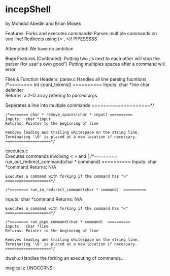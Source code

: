 # incepShell
by Mohidul Abedin and Brian Moses

Features:
	Forks and executes commands!
	Parses multiple commands on one line!
	Redirects using (> , <)!
  PIPESSSSS

Attempted:
  We have no ambition

~~Bugs~~ Features (Continued):
	Putting two ;'s next to each other will stop the parser (for user's own good")
  Putting multiples spaces after a command will error
	
Files & Function Headers:
parse.c
	Handles all line parsing fucntions
	/*======== int count_tokens() ==========
	Inputs:  char *line
        	  char delimiter  
	Returns: a 2-D array refering to parsed args
  
  Seperates a line into multiple commands 
	====================*/

	/*======== char * remove_spaces(char * input) ==========
	Inputs:  char *input 
	Returns: Pointer to the beginning of line

	Removes leading and trailing whitespace on the string line.
	Terminating '\0' is placed at a new location if necessary.
	====================*/
executes.c  
  Executes commands involving < > and |
	/*======== run_out_redirect_command(char * command) ==========
	Inputs:  char *command
	Returns: N/A
  
	Executes a command with forking if the command has ">"  
	====================*/

	/*======== run_in_redirect_command(char * command)  ==========	
  Inputs:  char *command
	Returns: N/A

	Executes a command with forking if the command has "<"  
	====================*/

	/*======== run_pipe_command(char * command)  ==========
	Inputs:  char *line 
	Returns: Pointer to the beginning of line

	Removes leading and trailing whitespace on the string line.
	Terminating '\0' is placed at a new location if necessary.
	====================*/


dwsh.c
	Handles the forking an executing of commands...

magical.c
	UNOCORNS!	
